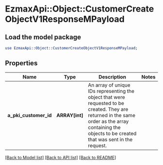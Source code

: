 # EzmaxApi::Object::CustomerCreateObjectV1ResponseMPayload

## Load the model package
```perl
use EzmaxApi::Object::CustomerCreateObjectV1ResponseMPayload;
```

## Properties
Name | Type | Description | Notes
------------ | ------------- | ------------- | -------------
**a_pki_customer_id** | **ARRAY[int]** | An array of unique IDs representing the object that were requested to be created.  They are returned in the same order as the array containing the objects to be created that was sent in the request. | 

[[Back to Model list]](../README.md#documentation-for-models) [[Back to API list]](../README.md#documentation-for-api-endpoints) [[Back to README]](../README.md)


